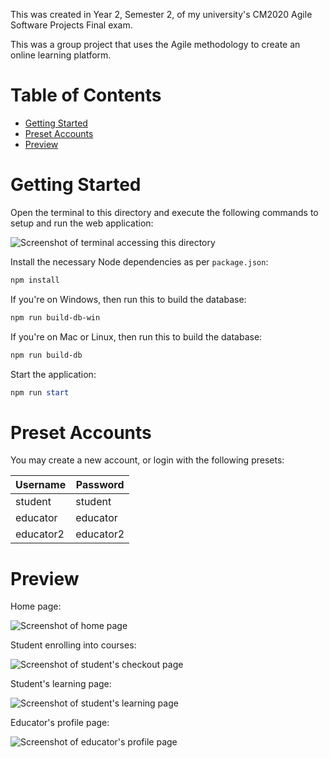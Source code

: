 This was created in Year 2, Semester 2, of my university's CM2020 Agile Software Projects Final exam.

This was a group project that uses the Agile methodology to create an online learning platform.

# Table of Contents

-   [Getting Started](#getting-started)
-   [Preset Accounts](#preset-accounts)
-   [Preview](#preview)

# Getting Started

Open the terminal to this directory and execute the following commands to setup and run the web application:

![Screenshot of terminal accessing this directory](https://github.com/user-attachments/assets/9d0988c3-e69c-4052-a847-df7e6c24fd59)

Install the necessary Node dependencies as per `package.json`:

```powershell
npm install
```

If you're on Windows, then run this to build the database:

```powershell
npm run build-db-win
```

If you're on Mac or Linux, then run this to build the database:

```powershell
npm run build-db
```

Start the application:

```powershell
npm run start
```

# Preset Accounts

You may create a new account, or login with the following presets:

| Username  | Password  |
| --------- | --------- |
| student   | student   |
| educator  | educator  |
| educator2 | educator2 |

# Preview

Home page:

![Screenshot of home page](https://github.com/user-attachments/assets/44129860-71e3-43b7-a9bd-d25fc2e76d6d)

Student enrolling into courses:

![Screenshot of student's checkout page](https://github.com/user-attachments/assets/fd5a3dee-dc70-4c6e-8f48-d2fbc8e9474d)

Student's learning page:

![Screenshot of student's learning page](https://github.com/user-attachments/assets/7963144e-2ff0-4dc4-9a3f-2e42a5f61cd9)

Educator's profile page:

![Screenshot of educator's profile page](https://github.com/user-attachments/assets/337cfea8-03bd-49c3-80b0-dd37fd641ef0)
